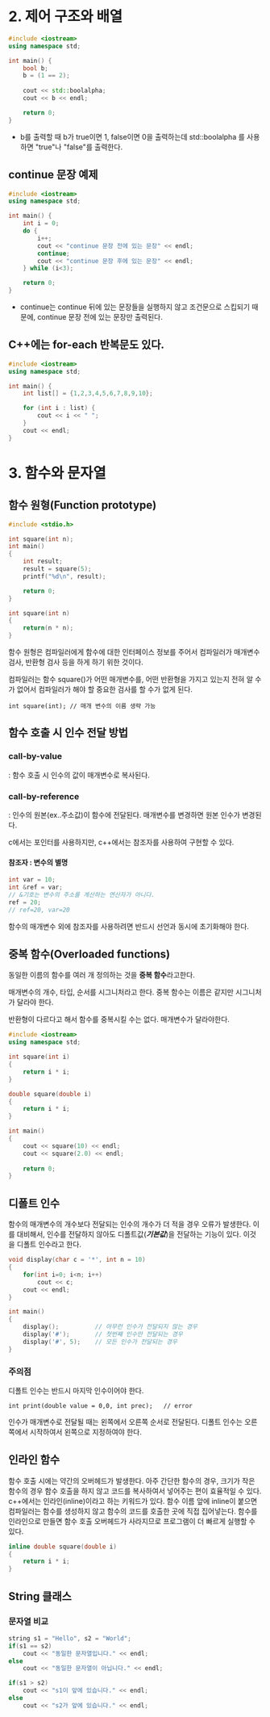 # 2. 제어 구조와 배열

```c++
#include <iostream>
using namespace std;

int main() {
    bool b;
    b = (1 == 2);
    
    cout << std::boolalpha;
    cout << b << endl;

    return 0;
}
```

- b를 출력할 때 b가 true이면 1, false이면 0을 출력하는데 std::boolalpha 를 사용하면 "true"나 "false"를 출력한다.

## continue 문장 예제
```c++
#include <iostream>
using namespace std;

int main() {
    int i = 0;
    do {
        i++;
        cout << "continue 문장 전에 있는 문장" << endl;
        continue;
        cout << "continue 문장 후에 있는 문장" << endl;
    } while (i<3);

    return 0;
}
```

- continue는 continue 뒤에 있는 문장들을 실행하지 않고 조건문으로 스킵되기 때문에, continue 문장 전에 있는 문장만 출력된다.

## C++에는 for-each 반복문도 있다.

```c++
#include <iostream>
using namespace std;

int main() {
    int list[] = {1,2,3,4,5,6,7,8,9,10};

    for (int i : list) {
        cout << i << " ";
    }
    cout << endl;
}
```

# 3. 함수와 문자열

## 함수 원형(Function prototype)

```c++
#include <stdio.h>

int square(int n);
int main()
{
    int result;
    result = square(5);
    printf("%d\n", result);

    return 0;
}

int square(int n)
{
    return(n * n);
}
```

함수 원형은 컴파일러에게 함수에 대한 인터페이스 정보를 주어서 컴파일러가 매개변수 검사, 반환형 검사 등을 하게 하기 위한 것이다.

컴파일러는 함수 square()가 어떤 매개변수를, 어떤 반환형을 가지고 있는지 전혀 알 수가 없어서 컴파일러가 해야 할 중요한 검사를 할 수가 없게 된다.

`int square(int); // 매개 변수의 이름 생략 가능`

## 함수 호출 시 인수 전달 방법

### call-by-value
: 함수 호출 시 인수의 값이 매개변수로 복사된다.

### call-by-reference
: 인수의 원본(ex..주소값)이 함수에 전달된다.
매개변수를 변경하면 원본 인수가 변경된다.

c에서는 포인터를 사용하지만, c++에서는 참조자를 사용하여 구현할 수 있다.

#### 참조자 : 변수의 별명

```c++
int var = 10;
int &ref = var;
// &기호는 변수의 주소를 계산하는 연산자가 아니다.
ref = 20;
// ref=20, var=20
```

함수의 매개변수 외에 참조자를 사용하려면 반드시 선언과 동시에 초기화해야 한다.

## 중복 함수(Overloaded functions)

동일한 이름의 함수를 여러 개 정의하는 것을 **중복 함수**라고한다.

매개변수의 개수, 타입, 순서를 시그니처라고 한다.
중복 함수는 이름은 같지만 시그니처가 달라야 한다.

반환형이 다르다고 해서 함수를 중복시킬 수는 없다.
매개변수가 달라야한다.

```c++
#include <iostream>
using namespace std;

int square(int i)
{
    return i * i;
}

double square(double i)
{
    return i * i;
}

int main()
{
    cout << square(10) << endl;
    cout << square(2.0) << endl;
    
    return 0;
}
```

## 디폴트 인수

함수의 매개변수의 개수보다 전달되는 인수의 개수가 더 적을 경우 오류가 발생한다.
이를 대비해서, 인수를 전달하지 않아도 디폴트값(***기본값***)을 전달하는 기능이 있다.
이것을 디폴트 인수라고 한다.

```c++
void display(char c = '*', int n = 10)
{
    for(int i=0; i<n; i++)
        cout << c;
    cout << endl;
}

int main()
{
    display();          // 아무런 인수가 전달되지 않는 경우
    display('#');       // 첫번째 인수만 전달되는 경우
    display('#', 5);    // 모든 인수가 전달되는 경우
}
```

### 주의점

디폴트 인수는 반드시 마지막 인수이어야 한다.

`int print(double value = 0,0, int prec);   // error`

인수가 매개변수로 전달될 때는 왼쪽에서 오른쪽 순서로 전달된다.
디폴트 인수는 오른쪽에서 시작하여서 왼쪽으로 지정하여야 한다.

## 인라인 함수

함수 호출 시에는 약간의 오버헤드가 발생한다.
아주 간단한 함수의 경우, 크기가 작은 함수의 경우 함수 호출을 하지 않고 코드를 복사하여서 넣어주는 편이 효율적일 수 있다.
c++에서는 인라인(inline)이라고 하는 키워드가 있다.
함수 이름 앞에 inline이 붙으면 컴파일러는 함수를 생성하지 않고 함수의 코드를 호출한 곳에 직접 집어넣는다.
함수를 인라인으로 만들면 함수 호출 오버헤드가 사라지므로 프로그램이 더 빠르게 실행할 수 있다.

```c++
inline double square(double i)
{
    return i * i;
}
```

## String 클래스

### 문자열 비교

```c++
string s1 = "Hello", s2 = "World";
if(s1 == s2)
    cout << "동일한 문자열입니다." << endl;
else
    cout << "동일한 문자열이 아닙니다." << endl;

if(s1 > s2)
    cout << "s1이 앞에 있습니다." << endl;
else
    cout << "s2가 앞에 있습니다." << endl;
```